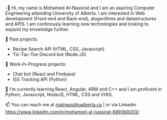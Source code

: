 -👋 Hi, my name is Mohamed Al-Nassirat and I am an aspiring Computer Engineering attending University of Alberta. I am interested in Web development (Front-end and Back-end), alogorithms and datastructures and APIS. I am continously learning new technologies and looking to expand my knowledge further. 

   
🔭 Past projects: 
- Recipe Search API (HTML, CSS, Javascript) 
- Tic-Tac-Toe Discord bot (Node.JS)

🔭 Work-In-Progress projects: 
   - Chat bot (React and Firebase)
   - ISS Tracking API (Python)

🌱 I’m currently learning React, Angular, ARM and C++ and I am proficent in Python, Javascript, NodeJS, HTML, CSS and VHDL


📫 You can reach me at malnassi@ualberta.ca | or via Linkedin https://www.linkedin.com/in/mohamed-al-nassirat-6893b9203/

<!---
MohamedAl-Nassirat/MohamedAl-Nassirat is a ✨ special ✨ repository because its `README.md` (this file) appears on your GitHub profile.
You can click the Preview link to take a look at your changes.
--->
